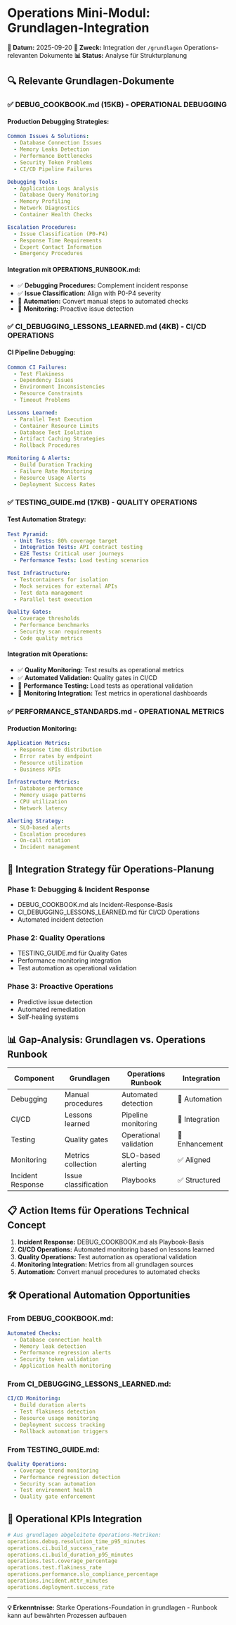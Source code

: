 # Operations Mini-Modul: Grundlagen-Integration

**📅 Datum:** 2025-09-20
**🎯 Zweck:** Integration der `/grundlagen` Operations-relevanten Dokumente
**📊 Status:** Analyse für Strukturplanung

## 🔍 Relevante Grundlagen-Dokumente

### ✅ **DEBUG_COOKBOOK.md (15KB) - OPERATIONAL DEBUGGING**

#### **Production Debugging Strategies:**
```yaml
Common Issues & Solutions:
  - Database Connection Issues
  - Memory Leaks Detection
  - Performance Bottlenecks
  - Security Token Problems
  - CI/CD Pipeline Failures

Debugging Tools:
  - Application Logs Analysis
  - Database Query Monitoring
  - Memory Profiling
  - Network Diagnostics
  - Container Health Checks

Escalation Procedures:
  - Issue Classification (P0-P4)
  - Response Time Requirements
  - Expert Contact Information
  - Emergency Procedures
```

#### **Integration mit OPERATIONS_RUNBOOK.md:**
- ✅ **Debugging Procedures:** Complement incident response
- ✅ **Issue Classification:** Align with P0-P4 severity
- 🔄 **Automation:** Convert manual steps to automated checks
- 🔄 **Monitoring:** Proactive issue detection

### ✅ **CI_DEBUGGING_LESSONS_LEARNED.md (4KB) - CI/CD OPERATIONS**

#### **CI Pipeline Debugging:**
```yaml
Common CI Failures:
  - Test Flakiness
  - Dependency Issues
  - Environment Inconsistencies
  - Resource Constraints
  - Timeout Problems

Lessons Learned:
  - Parallel Test Execution
  - Container Resource Limits
  - Database Test Isolation
  - Artifact Caching Strategies
  - Rollback Procedures

Monitoring & Alerts:
  - Build Duration Tracking
  - Failure Rate Monitoring
  - Resource Usage Alerts
  - Deployment Success Rates
```

### ✅ **TESTING_GUIDE.md (17KB) - QUALITY OPERATIONS**

#### **Test Automation Strategy:**
```yaml
Test Pyramid:
  - Unit Tests: 80% coverage target
  - Integration Tests: API contract testing
  - E2E Tests: Critical user journeys
  - Performance Tests: Load testing scenarios

Test Infrastructure:
  - Testcontainers for isolation
  - Mock services for external APIs
  - Test data management
  - Parallel test execution

Quality Gates:
  - Coverage thresholds
  - Performance benchmarks
  - Security scan requirements
  - Code quality metrics
```

#### **Integration mit Operations:**
- ✅ **Quality Monitoring:** Test results as operational metrics
- ✅ **Automated Validation:** Quality gates in CI/CD
- 🔄 **Performance Testing:** Load tests as operational validation
- 🔄 **Monitoring Integration:** Test metrics in operational dashboards

### ✅ **PERFORMANCE_STANDARDS.md - OPERATIONAL METRICS**

#### **Production Monitoring:**
```yaml
Application Metrics:
  - Response time distribution
  - Error rates by endpoint
  - Resource utilization
  - Business KPIs

Infrastructure Metrics:
  - Database performance
  - Memory usage patterns
  - CPU utilization
  - Network latency

Alerting Strategy:
  - SLO-based alerts
  - Escalation procedures
  - On-call rotation
  - Incident management
```

## 🎯 Integration Strategy für Operations-Planung

### **Phase 1: Debugging & Incident Response**
- DEBUG_COOKBOOK.md als Incident-Response-Basis
- CI_DEBUGGING_LESSONS_LEARNED.md für CI/CD Operations
- Automated incident detection

### **Phase 2: Quality Operations**
- TESTING_GUIDE.md für Quality Gates
- Performance monitoring integration
- Test automation as operational validation

### **Phase 3: Proactive Operations**
- Predictive issue detection
- Automated remediation
- Self-healing systems

## 📊 Gap-Analysis: Grundlagen vs. Operations Runbook

| Component | Grundlagen | Operations Runbook | Integration |
|-----------|------------|-------------------|-------------|
| Debugging | Manual procedures | Automated detection | 🔄 Automation |
| CI/CD | Lessons learned | Pipeline monitoring | 🔄 Integration |
| Testing | Quality gates | Operational validation | 🔄 Enhancement |
| Monitoring | Metrics collection | SLO-based alerting | ✅ Aligned |
| Incident Response | Issue classification | Playbooks | ✅ Structured |

## 📋 Action Items für Operations Technical Concept

1. **Incident Response:** DEBUG_COOKBOOK.md als Playbook-Basis
2. **CI/CD Operations:** Automated monitoring based on lessons learned
3. **Quality Operations:** Test automation as operational validation
4. **Monitoring Integration:** Metrics from all grundlagen sources
5. **Automation:** Convert manual procedures to automated checks

## 🛠️ Operational Automation Opportunities

### **From DEBUG_COOKBOOK.md:**
```yaml
Automated Checks:
  - Database connection health
  - Memory leak detection
  - Performance regression alerts
  - Security token validation
  - Application health monitoring
```

### **From CI_DEBUGGING_LESSONS_LEARNED.md:**
```yaml
CI/CD Monitoring:
  - Build duration alerts
  - Test flakiness detection
  - Resource usage monitoring
  - Deployment success tracking
  - Rollback automation triggers
```

### **From TESTING_GUIDE.md:**
```yaml
Quality Operations:
  - Coverage trend monitoring
  - Performance regression detection
  - Security scan automation
  - Test environment health
  - Quality gate enforcement
```

## 🎯 Operational KPIs Integration

```yaml
# Aus grundlagen abgeleitete Operations-Metriken:
operations.debug.resolution_time_p95_minutes
operations.ci.build_success_rate
operations.ci.build_duration_p95_minutes
operations.test.coverage_percentage
operations.test.flakiness_rate
operations.performance.slo_compliance_percentage
operations.incident.mttr_minutes
operations.deployment.success_rate
```

---

**💡 Erkenntnisse:** Starke Operations-Foundation in grundlagen - Runbook kann auf bewährten Prozessen aufbauen